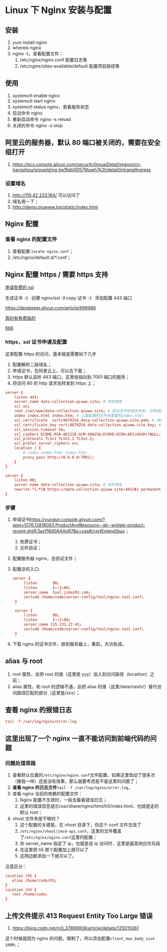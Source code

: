 # Linux 下 Nginx 安装与配置

## 安装

1. yum install nginx
2. whereis nginx
3. nginx -t，查看配置文件：
   1. /etc/nginx/nginx.conf 配置日志等
   2. /etc/nginx/sites-available/default 配置项目路径等

## 使用

1. systemctl enable nginx
2. systemctl start nginx
3. systemctl status nginx，查看服务状态
4. 启动命令 nginx
5. 重新启动命令 nginx -s reload
6. 关闭的命令 nginx -s stop

## 阿里云的服务器，默认 80 端口被关闭的，需要在安全组打开

1. <https://ecs.console.aliyun.com/securityGroupDetail/region/cn-hangzhou/groupId/sg-bp1fpbj00579luwh7k2t/detail/intranetIngress>

### 设置域名

1. http://110.42.233.184/ 可以访问了
2. 域名用一下；
3. <http://demo.qiuwww.top/static/index.html>

## Nginx 配置

### 查看 nginx 的配置文件

1. 查看配置:`locate nginx.conf`；
2. /etc/nginx/default.d/\*.conf；

## Nginx 配置 https / 需要 https 支持

[申请免费的 ssl](https://yq.aliyun.com/articles/637307)

生成证书 -》 创建 nginx/ssl -》 copy 证书 -》 添加配置 443 端口

https://developer.aliyun.com/article/699966

[真的有免费版的](https://yq.aliyun.com/articles/758151?spm=a2c4e.11155472.0.0.60a4400e69tayM)

[666](https://yundun.console.aliyun.com/?spm=5176.6660585.774526198.1.1cc26bf8Pb0bcL&p=cas#/overview/cn-hangzhou)

### https，ssl 证书申请及配置

这里配置 https 的访问，基本就是需要如下几步

1. 配置解析二级域名；
2. 申请证书，在阿里云上，可以去下载；
3. https 默认监听 443 端口，这里给指向到 7001 端口的服务；
4. 将访问 80 的 http 请求也转发到 https 上；

```conf
server {
    listen 443;
    server_name data-collection.qiuww.site; # 你的域名
    ssl on;
    root /var/www/data-collection.qiuww.site; # 前台文件存放文件夹，可改成别的
    index index.html index.htm; # 上面配置的文件夹里面的index.html
    ssl_certificate  cert/4879254_data-collection.qiuww.site.pem; # 改成你的证书的名字
    ssl_certificate_key cert/4879254_data-collection.qiuww.site.key; # 你的证书的名字
    ssl_session_timeout 5m;
    ssl_ciphers ECDHE-RSA-AES128-GCM-SHA256:ECDHE:ECDH:AES:HIGH:!NULL:!aNULL:!MD5:!ADH:!RC4;
    ssl_protocols TLSv1 TLSv1.1 TLSv1.2;
    ssl_prefer_server_ciphers on;
    location / {
        # index index.html index.htm;
        proxy_pass http://0.0.0.0:7001/;
    }
}

server {
    listen 80;
    server_name data-collection.qiuww.site; # 你的域名
    rewrite ^(.*)$ https://data-collection.qiuww.site:443/$1 permanent; # 把http的域名请求转成https
}
```

### 步骤

1. 申请证书<https://yundun.console.aliyun.com/?spm=5176.12818093.ProductAndResource--ali--widget-product-recent.dre9.5acf16d0AAXpR7&p=cas#/certExtend/buy>；
   1. 免费证书；
   2. 文件验证；
2. 配置服务器 nginx，去验证文件；
3. 配置总的入口:

   ```conf
   server {
        listen       80;
        listen       [::]:80;
        server_name  tool.jima101.com;
        include /home/code/server-config/tool/nginx.tool.conf;
    }

    server {
        listen       80;
        listen       [::]:80;
        server_name 115.231.27.41;
        include /home/code/server-config/tool/nginx.tool.conf;
    }
   ```

4. 下载 nginx 的证书文件，放到服务器上，重启，大功告成。

## alias 与 root

1. root 属性，会把 root 的值（这里是 yyy）加入到访问路径（locaition）之前；
2. alias 属性，和 root 的逻辑不通，会把 alias 的值（这里/data/ceshi/）替代访问路径匹配的部分（这里是/xxx）；

## 查看 nginx 的报错日志

```conf
tail -f /var/log/nginx/error.log
```

## 这里出现了一个 nginx 一直不能访问到前端代码的问题

### 问题处理思路

1. 查看默认位置的`/etc/nginx/nginx.conf`文件配置，如果这里改动了很多次（像我一样）还是没有效果，那么就要考虑是不是这里的问题了；
2. **查看 nginx 的日志文件**`tail -f /var/log/nginx/error.log`，
3. 查看 nginx 当前的依赖的配置文件：
   1. Nginx 配置不生效时，一般去看看错误日志；
   2. 这里的错误信息提示/usr/share/nginx/html/h5/index.html，也就是走的默认 root；
4. vhost 文件夹是干嘛的？
   1. 这个配置的关键是，在 vhost 目录下，你这个 conf 文件生效了
   2. `/etc/nginx/vhost/jmsd-api.conf`，这里的文件覆盖了`/etc/nginx/nginx.conf`这里的配置；
   3. 你 server_name 指定了 ip，也就是说 ip 访问时，这里是最高响应优先级
   4. 在这里把 h5 那个配置加上就可以了
   5. 这两边都添加一下就可以了。

注意区分：

```conf
location /h5 {
   alias /home/code/h5;
}
location /h5 {
   root /home/code;
}
```

## 上传文件提示 413 Request Entity Too Large 错误

1. <https://blog.csdn.net/m0_37899908/article/details/125015061>

这个时候是因为 nginx 的问题，限制了。所以添加配置`client_max_body_size 100M;`；
